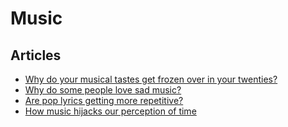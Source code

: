 # Music

## Articles

- [Why do your musical tastes get frozen over in your twenties?](https://aeon.co/essays/why-do-your-musical-tastes-get-frozen-over-in-your-twenties)
- [Why do some people love sad music?](https://greatergood.berkeley.edu/article/item/why_do_some_people_love_sad_music)
- [Are pop lyrics getting more repetitive?](https://pudding.cool/2017/05/song-repetition/)
- [How music hijacks our perception of time](http://nautil.us/issue/9/time/how-music-hijacks-our-perception-of-time)
